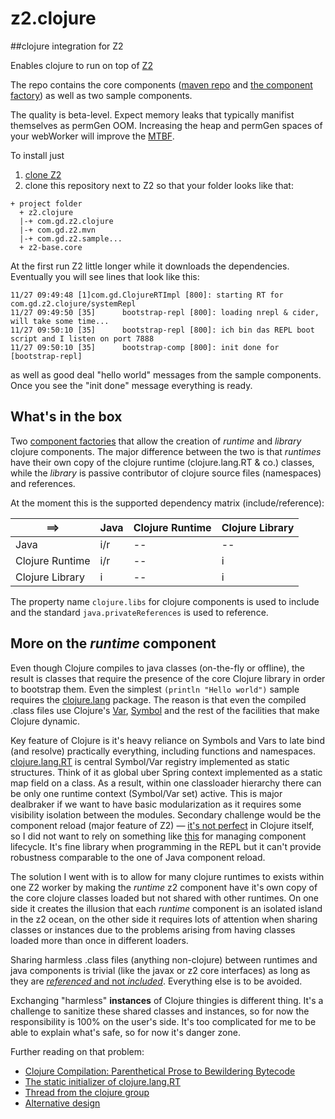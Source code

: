 # z2.clojure
##clojure integration for Z2 

Enables clojure to run on top of [Z2](http://www.z2-environment.eu)

The repo contains the core components ([maven repo](com.gd.z2.clojure.mvn/) and [the component factory](com.gd.z2.clojure/)) as well as two sample components.

The quality is beta-level. Expect memory leaks that typically manifist themselves as permGen OOM. Increasing the heap and permGen spaces of your webWorker will improve the [MTBF](https://en.wikipedia.org/wiki/Mean_time_between_failures).

To install just

1. [clone Z2](https://redmine.z2-environment.net/projects/z2-environment/wiki/Step_2_-_Install_and_run_in_5_minutes)
1. clone this repository next to Z2 so that your folder looks like that:
```
+ project folder
  + z2.clojure
  |-+ com.gd.z2.clojure
  |-+ com.gd.z2.mvn
  |-+ com.gd.z2.sample...
  + z2-base.core
```

At the first run Z2 little longer while it downloads the dependencies. Eventually you will see lines that look like this:
```
11/27 09:49:48 [1]com.gd.ClojureRTImpl [800]: starting RT for com.gd.z2.clojure/systemRepl
11/27 09:49:50 [35]      bootstrap-repl [800]: loading nrepl & cider, will take some time...
11/27 09:50:10 [35]      bootstrap-repl [800]: ich bin das REPL boot script and I listen on port 7888
11/27 09:50:10 [35]      bootstrap-comp [800]: init done for [bootstrap-repl]
```
as well as good deal "hello world" messages from the sample components. Once you see the "init done" message everything is ready.

## What's in the box

Two [component factories](http://www.z2-environment.eu/v24doc#__RefHeading__3627_2054128055) that allow the creation of *runtime* and *library* clojure components. The major difference between the two is that *runtimes* have their own copy of the clojure runtime (clojure.lang.RT & co.) classes, while the *library* is passive contributor of clojure source files (namespaces) and references. 

At the moment this is the supported dependency matrix (include/reference):

==>             | Java | Clojure Runtime | Clojure Library
--- | --- | --- | ---
Java            | i/r  | -- | --
Clojure Runtime | i/r  | -- | i
Clojure Library | i  | -- | i

The property name `clojure.libs` for clojure components is used to include and the standard `java.privateReferences` is used to reference.

## More on the *runtime* component

Even though Clojure compiles to java classes (on-the-fly or offline), the result is classes that require the presence of the core Clojure library in order to bootstrap them. Even the simplest `(println "Hello world")` sample requires the [clojure.lang](https://github.com/clojure/clojure/blob/master/src/jvm/clojure/lang/) package. The reason is that even the compiled .class files use Clojure's [Var](https://github.com/clojure/clojure/blob/master/src/jvm/clojure/lang/Var.java), [Symbol](https://github.com/clojure/clojure/blob/master/src/jvm/clojure/lang/Symbol.java) and the rest of the facilities that make Clojure dynamic.

Key feature of Clojure is it's heavy reliance on Symbols and Vars to late bind (and resolve) practically everything, including functions and namespaces. [clojure.lang.RT](https://github.com/clojure/clojure/blob/master/src/jvm/clojure/lang/RT.java) is central Symbol/Var registry implemented as static structures. Think of it as global uber Spring context implemented as a static map field on a class. As a result, within one classloader hierarchy there can be only one runtime context (Symbol/Var set) active. This is major dealbraker if we want to have basic modularization as it requires some visibility isolation between the modules. Secondary challenge would be the component reload (major feature of Z2) — [it's not perfect](http://dev.clojure.org/display/design/Never+Close+a+REPL) in Clojure itself, so I did not want to rely on something like [this](https://github.com/clojure/tools.namespace) for managing component lifecycle. It's fine library when programming in the REPL but it can't provide robustness comparable to the one of Java component reload.

The solution I went with is to allow for many clojure runtimes to exists within one Z2 worker by making the *runtime* z2 component have it's own copy of the core clojure classes loaded but not shared with other runtimes. On one side it creates the illusion that each *runtime* component is an isolated island in the z2 ocean, on the other side it requires lots of attention when sharing classes or instances due to the problems arising from having classes loaded more than once in different loaders. 

Sharing harmless .class files (anything non-clojure) between runtimes and java components is trivial (like the javax or z2 core interfaces) as long as they are [*referenced* and not *included*](http://www.z2-environment.eu/v24doc#__RefHeading__3643_2054128055). Everything else is to be avoided.

Exchanging "harmless" **instances** of Clojure thingies is different thing. It's a challenge to sanitize these shared classes and instances, so for now the responsibility is 100% on the user's side. It's too complicated for me to be able to explain what's safe, so for now it's danger zone.

Further reading on that problem:

* [Clojure Compilation: Parenthetical Prose to Bewildering Bytecode](http://blog.ndk.io/2014/01/26/clojure-compilation.html)
* [The static initializer of clojure.lang.RT](https://github.com/clojure/clojure/blob/master/src/jvm/clojure/lang/RT.java#L301)
* [Thread from the clojure group](https://groups.google.com/d/topic/clojure/0AgUIiY8BQ8/discussion)
* [Alternative design](https://groups.google.com/d/topic/clojure/0AgUIiY8BQ8/discussion)

